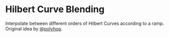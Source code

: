 [//]: # (For development of this README.md, use http://markdownlivepreview.com/)

# Hilbert Curve Blending
Interpolate between different orders of Hilbert Curves according to a ramp. Original idea by [@polyhop](https://www.instagram.com/p/BqD8h1SnpwQ/).
